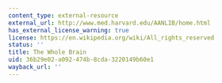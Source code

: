 ```yaml
---
content_type: external-resource
external_url: http://www.med.harvard.edu/AANLIB/home.html
has_external_license_warning: true
license: https://en.wikipedia.org/wiki/All_rights_reserved
status: ''
title: The Whole Brain
uid: 36b29e02-a092-474b-8cda-3220149b60e1
wayback_url: ''
---
```

